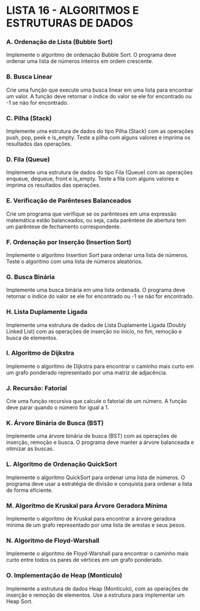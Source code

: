 # LISTA 16 - ALGORITMOS E ESTRUTURAS DE DADOS

### A. Ordenação de Lista (Bubble Sort)
Implemente o algoritmo de ordenação Bubble Sort. O programa deve ordenar uma lista de números inteiros em ordem crescente.

### B. Busca Linear
Crie uma função que execute uma busca linear em uma lista para encontrar um valor. A função deve retornar o índice do valor se ele for encontrado ou -1 se não for encontrado.

### C. Pilha (Stack)
Implemente uma estrutura de dados do tipo Pilha (Stack) com as operações push, pop, peek e is_empty. Teste a pilha com alguns valores e imprima os resultados das operações.

### D. Fila (Queue)
Implemente uma estrutura de dados do tipo Fila (Queue) com as operações enqueue, dequeue, front e is_empty. Teste a fila com alguns valores e imprima os resultados das operações.

### E. Verificação de Parênteses Balanceados
Crie um programa que verifique se os parênteses em uma expressão matemática estão balanceados, ou seja, cada parêntese de abertura tem um parêntese de fechamento correspondente.


### F. Ordenação por Inserção (Insertion Sort)
Implemente o algoritmo Insertion Sort para ordenar uma lista de números. Teste o algoritmo com uma lista de números aleatórios.

### G. Busca Binária
Implemente uma busca binária em uma lista ordenada. O programa deve retornar o índice do valor se ele for encontrado ou -1 se não for encontrado.

### H. Lista Duplamente Ligada
Implemente uma estrutura de dados de Lista Duplamente Ligada (Doubly Linked List) com as operações de inserção no início, no fim, remoção e busca de elementos.

### I. Algoritmo de Dijkstra
Implemente o algoritmo de Dijkstra para encontrar o caminho mais curto em um grafo ponderado representado por uma matriz de adjacência.

### J. Recursão: Fatorial
Crie uma função recursiva que calcule o fatorial de um número. A função deve parar quando o número for igual a 1.

### K. Árvore Binária de Busca (BST)
Implemente uma árvore binária de busca (BST) com as operações de inserção, remoção e busca. O programa deve manter a árvore balanceada e otimizar as buscas.

### L. Algoritmo de Ordenação QuickSort
Implemente o algoritmo QuickSort para ordenar uma lista de números. O programa deve usar a estratégia de divisão e conquista para ordenar a lista de forma eficiente.

### M. Algoritmo de Kruskal para Árvore Geradora Mínima
Implemente o algoritmo de Kruskal para encontrar a árvore geradora mínima de um grafo representado por uma lista de arestas e seus pesos.

### N. Algoritmo de Floyd-Warshall
Implemente o algoritmo de Floyd-Warshall para encontrar o caminho mais curto entre todos os pares de vértices em um grafo ponderado.

### O. Implementação de Heap (Montículo)
Implemente a estrutura de dados Heap (Montículo), com as operações de inserção e remoção de elementos. Use a estrutura para implementar um Heap Sort.


